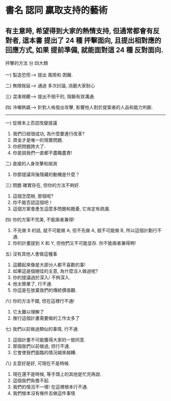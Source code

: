 <h1>書名 認同 贏取支持的藝術</h1>   

<h2>有主意時, 希望得到大家的熱情支持, 但通常都會有反對者, 這本書 提出了 24 種 抨擊面向, 且提出相對應的回應方式, 如果 提前準備, 就能面對這 24 種 反對面向.</h2> 

抨擊的方法 分 四大類<br />   
一) 製造恐慌--> 提出 風險和 困難.<br />   

二) 無限拖延--> 通過 多次討論, 消磨大家耐心<br />   

三) 混淆視聽--> 提出不相干的, 阻饒有效溝通.<br />   

四) 冷嘲熱諷--> 針對人格發出攻擊, 影響他人對於提案者的人品和能力判斷.<br />   

-----
一) 從根本上否認改變提議
1) 我們已經很成功, 為什麼要進行改革?
2) 資金才是唯一的現實問題.
3) 你把問題誇大了.
4) 你是說我們一直都不盡職盡責!

二) 直接的人身攻擊和揣測
1) 你那提議背後隱藏的動機是什麼？

三) 問題 確實存在, 但你的方法不夠好.
1) 這個怎麼辦, 那個呢?
2) 你不能否認這個吧！
3) 這個方案會產生這麼多問題和擔憂, 它肯定有疏漏.

四) 你的方案不完美, 不能兩者兼得!
1) 不先做 B 的話, 就不可能做 A; 但不先做 A, 就不可能做 B, 所以這個計劃行不通.
2) 你的計畫提到 X 和 Y, 但他們又不可能並存. 你不能兩者兼得啊!

五) 沒有其他人會做這種事
1) 這聽起來像是大部分人都不喜歡的事!
2) 如果這是個絕佳的主意, 為什麼沒人做過呢?
3) 你的提議過於深入/ 不夠深入.
4) 他太簡單了, 行不通.
5) 你這是在放棄我們的傳統價值觀.

六) 你的方法不錯, 但在這裡行不通!
1) 它太難以理解了
2) 推行這個計畫需要做的工作太多了

七) 我們以前做過類似的事情, 行不通.
1) 這個計畫不可能獲得大家的一致同意.
2) 那個我們以前做過, 但行不通.
3) 它會使我們面臨的情況越來越糟.

八) 主意好是好, 可現在不是時候.
1) 現在還不是時候, 等手頭上的其他是忙完再說.
2) 這個我們負擔不起.
3) 我們的情況不一樣! 在這裡根本行不通.
4) 我們根本沒有條件去做這件事情
